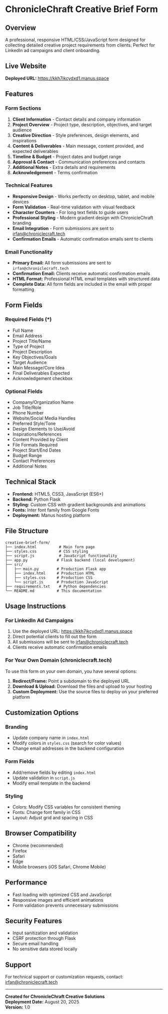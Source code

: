 # ChronicleChraft Creative Brief Form

## Overview
A professional, responsive HTML/CSS/JavaScript form designed for collecting detailed creative project requirements from clients. Perfect for LinkedIn ad campaigns and client onboarding.

## Live Website
**Deployed URL:** https://kkh7ikcydxd1.manus.space

## Features

### Form Sections
1. **Client Information** - Contact details and company information
2. **Project Overview** - Project type, description, objectives, and target audience
3. **Creative Direction** - Style preferences, design elements, and inspirations
4. **Content & Deliverables** - Main message, content provided, and expected deliverables
5. **Timeline & Budget** - Project dates and budget range
6. **Approval & Contact** - Communication preferences and contacts
7. **Additional Notes** - Extra details and requirements
8. **Acknowledgement** - Terms confirmation

### Technical Features
- **Responsive Design** - Works perfectly on desktop, tablet, and mobile devices
- **Form Validation** - Real-time validation with visual feedback
- **Character Counters** - For long text fields to guide users
- **Professional Styling** - Modern gradient design with ChronicleChraft branding
- **Email Integration** - Form submissions are sent to irfan@chroniclecraft.tech
- **Confirmation Emails** - Automatic confirmation emails sent to clients

### Email Functionality
- **Primary Email:** All form submissions are sent to `irfan@chroniclecraft.tech`
- **Confirmation Email:** Clients receive automatic confirmation emails
- **HTML Format:** Professional HTML email templates with structured data
- **Complete Data:** All form fields are included in the email with proper formatting

## Form Fields

### Required Fields (*)
- Full Name
- Email Address
- Project Title/Name
- Type of Project
- Project Description
- Key Objectives/Goals
- Target Audience
- Main Message/Core Idea
- Final Deliverables Expected
- Acknowledgement checkbox

### Optional Fields
- Company/Organization Name
- Job Title/Role
- Phone Number
- Website/Social Media Handles
- Preferred Style/Tone
- Design Elements to Use/Avoid
- Inspirations/References
- Content Provided by Client
- File Formats Required
- Project Start/End Dates
- Budget Range
- Contact Preferences
- Additional Notes

## Technical Stack
- **Frontend:** HTML5, CSS3, JavaScript (ES6+)
- **Backend:** Python Flask
- **Styling:** Custom CSS with gradient backgrounds and animations
- **Fonts:** Inter font family from Google Fonts
- **Deployment:** Manus hosting platform

## File Structure
```
creative-brief-form/
├── index.html          # Main form page
├── styles.css          # CSS styling
├── script.js           # JavaScript functionality
├── app.py             # Flask backend (local development)
├── src/
│   ├── main.py        # Production Flask app
│   ├── index.html     # Production HTML
│   ├── styles.css     # Production CSS
│   └── script.js      # Production JavaScript
├── requirements.txt    # Python dependencies
└── README.md          # This documentation
```

## Usage Instructions

### For LinkedIn Ad Campaigns
1. Use the deployed URL: https://kkh7ikcydxd1.manus.space
2. Direct potential clients to fill out the form
3. All submissions will be sent to irfan@chroniclecraft.tech
4. Clients receive automatic confirmation emails

### For Your Own Domain (chroniclecraft.tech)
To use this form on your own domain, you have several options:

1. **Redirect/Frame:** Point a subdomain to the deployed URL
2. **Download & Upload:** Download the files and upload to your hosting
3. **Custom Deployment:** Use the source files to deploy on your preferred platform

## Customization Options

### Branding
- Update company name in `index.html`
- Modify colors in `styles.css` (search for color values)
- Change email addresses in the backend configuration

### Form Fields
- Add/remove fields by editing `index.html`
- Update validation in `script.js`
- Modify email template in the backend

### Styling
- Colors: Modify CSS variables for consistent theming
- Fonts: Change font family in CSS
- Layout: Adjust grid and spacing in CSS

## Browser Compatibility
- Chrome (recommended)
- Firefox
- Safari
- Edge
- Mobile browsers (iOS Safari, Chrome Mobile)

## Performance
- Fast loading with optimized CSS and JavaScript
- Responsive images and efficient animations
- Form validation prevents unnecessary submissions

## Security Features
- Input sanitization and validation
- CSRF protection through Flask
- Secure email handling
- No sensitive data stored locally

## Support
For technical support or customization requests, contact: irfan@chroniclecraft.tech

---

**Created for ChronicleChraft Creative Solutions**  
**Deployment Date:** August 20, 2025  
**Version:** 1.0

